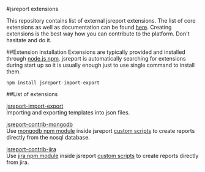 #jsreport extensions

This repository contains list of external jsreport extensions. The list of core extensions as well as documentation can be found [here](http://jsreport.net/learn/extensions). Creating extensions is the best way how you can contribute to the platform. Don't hasitate and do it.

##Extension installation
Extensions are typically provided and installed through [node.js npm](https://www.npmjs.com/). jsreport is automatically searching for extensions during start up so it is usually enough just to use single command to install them. 

```
npm install jsreport-import-export
```

##List of extensions

[jsreport-import-export](https://github.com/jsreport/jsreport-contrib/tree/master/jsreport-import-export)  
Importing and exporting templates into json files.
 
[jsreport-contrib-mongodb](https://github.com/jsreport/[jsreport-contrib-mongodb)   
Use  [mongodb npm module](https://github.com/mongodb/node-mongodb-native) inside jsreport [custom scripts](http://jsreport.net/learn/scripts) to create reports directly from the nosql database.

[jsreport-contrib-jira](https://github.com/jsreport/jsreport-contrib-jira)  
Use   [jira npm module](https://github.com/steves/node-jira) inside jsreport [custom scripts](http://jsreport.net/learn/scripts) to create reports directly from jira.




